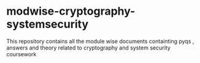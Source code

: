 # modwise-cryptography-systemsecurity
This repository contains all the module wise documents containting pyqs , answers and theory related to cryptography and system security coursework
